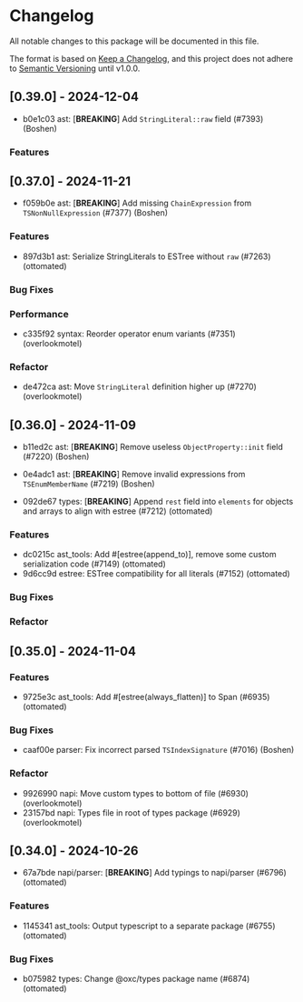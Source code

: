 # Changelog

All notable changes to this package will be documented in this file.

The format is based on [Keep a Changelog](https://keepachangelog.com/en/1.0.0/), and this project does not adhere to [Semantic Versioning](https://semver.org/spec/v2.0.0.html) until v1.0.0.

## [0.39.0] - 2024-12-04

- b0e1c03 ast: [**BREAKING**] Add `StringLiteral::raw` field (#7393) (Boshen)

### Features


## [0.37.0] - 2024-11-21

- f059b0e ast: [**BREAKING**] Add missing `ChainExpression` from `TSNonNullExpression` (#7377) (Boshen)

### Features

- 897d3b1 ast: Serialize StringLiterals to ESTree without `raw` (#7263) (ottomated)

### Bug Fixes


### Performance

- c335f92 syntax: Reorder operator enum variants (#7351) (overlookmotel)

### Refactor

- de472ca ast: Move `StringLiteral` definition higher up (#7270) (overlookmotel)

## [0.36.0] - 2024-11-09

- b11ed2c ast: [**BREAKING**] Remove useless `ObjectProperty::init` field (#7220) (Boshen)

- 0e4adc1 ast: [**BREAKING**] Remove invalid expressions from `TSEnumMemberName` (#7219) (Boshen)

- 092de67 types: [**BREAKING**] Append `rest` field into `elements` for objects and arrays to align with estree (#7212) (ottomated)

### Features

- dc0215c ast_tools: Add #[estree(append_to)], remove some custom serialization code (#7149) (ottomated)
- 9d6cc9d estree: ESTree compatibility for all literals (#7152) (ottomated)

### Bug Fixes


### Refactor


## [0.35.0] - 2024-11-04

### Features

- 9725e3c ast_tools: Add #[estree(always_flatten)] to Span (#6935) (ottomated)

### Bug Fixes

- caaf00e parser: Fix incorrect parsed `TSIndexSignature` (#7016) (Boshen)

### Refactor

- 9926990 napi: Move custom types to bottom of file (#6930) (overlookmotel)
- 23157bd napi: Types file in root of types package (#6929) (overlookmotel)

## [0.34.0] - 2024-10-26

- 67a7bde napi/parser: [**BREAKING**] Add typings to napi/parser (#6796) (ottomated)

### Features

- 1145341 ast_tools: Output typescript to a separate package (#6755) (ottomated)

### Bug Fixes

- b075982 types: Change @oxc/types package name (#6874) (ottomated)

